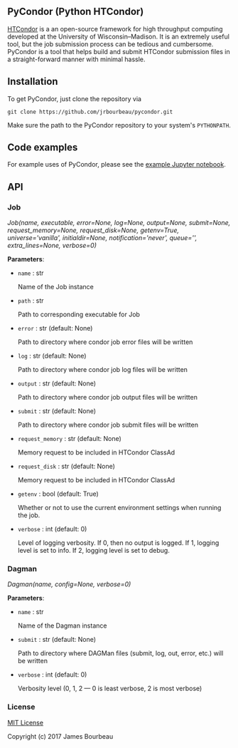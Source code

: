 ## PyCondor (Python HTCondor)

[HTCondor](https://research.cs.wisc.edu/htcondor/) is a an open-source framework for high throughput computing developed at the University of Wisconsin–Madison. It is an extremely useful tool, but the job submission process can be tedious and cumbersome. PyCondor is a tool that helps build and submit HTCondor submission files in a straight-forward manner with minimal hassle.


## Installation

To get PyCondor, just clone the repository via

`git clone https://github.com/jrbourbeau/pycondor.git`

Make sure the path to the PyCondor repository to your system's `PYTHONPATH`.



## Code examples

For example uses of PyCondor, please see the [example Jupyter notebook](#examples.ipynb).



## API

### Job

*Job(name, executable, error=None, log=None, output=None, submit=None, request_memory=None, request_disk=None, getenv=True, universe='vanilla', initialdir=None, notification='never', queue='', extra_lines=None, verbose=0)*

**Parameters**:

* `name` : str

    Name of the Job instance
* `path` : str

    Path to corresponding executable for Job
* `error` : str (default: None)

    Path to directory where condor job error files will be written
* `log` : str (default: None)

    Path to directory where condor job log files will be written
* `output` : str (default: None)

    Path to directory where condor job output files will be written
* `submit` : str (default: None)

    Path to directory where condor job submit files will be written
* `request_memory` : str (default: None)

    Memory request to be included in HTCondor ClassAd
* `request_disk` : str (default: None)

    Memory request to be included in HTCondor ClassAd
* `getenv` : bool (default: True)

    Whether or not to use the current environment settings when running the job.
* `verbose` : int (default: 0)

    Level of logging verbosity. If 0, then no output is logged. If 1, logging level is set to info. If 2, logging level is set to debug.


### Dagman

*Dagman(name, config=None, verbose=0)*

**Parameters**:

* `name` : str

    Name of the Dagman instance
* `submit` : str (default: None)

    Path to directory where DAGMan files (submit, log, out, error, etc.) will be written
* `verbose` : int (default: 0)

    Verbosity level (0, 1, 2 &mdash; 0 is least verbose, 2 is most verbose)


### License

[MIT License](LICENSE)

Copyright (c) 2017 James Bourbeau
